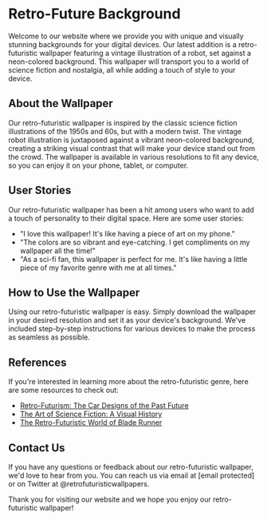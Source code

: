 <!--font:Orbitron-->

# Retro-Future Background

<!--font:Barlow Condensed-->

Welcome to our website where we provide you with unique and visually stunning backgrounds for your digital devices. Our latest addition is a retro-futuristic wallpaper featuring a vintage illustration of a robot, set against a neon-colored background. This wallpaper will transport you to a world of science fiction and nostalgia, all while adding a touch of style to your device.

## About the Wallpaper

Our retro-futuristic wallpaper is inspired by the classic science fiction illustrations of the 1950s and 60s, but with a modern twist. The vintage robot illustration is juxtaposed against a vibrant neon-colored background, creating a striking visual contrast that will make your device stand out from the crowd. The wallpaper is available in various resolutions to fit any device, so you can enjoy it on your phone, tablet, or computer.

## User Stories

Our retro-futuristic wallpaper has been a hit among users who want to add a touch of personality to their digital space. Here are some user stories:

-   "I love this wallpaper! It's like having a piece of art on my phone."
-   "The colors are so vibrant and eye-catching. I get compliments on my wallpaper all the time!"
-   "As a sci-fi fan, this wallpaper is perfect for me. It's like having a little piece of my favorite genre with me at all times."

## How to Use the Wallpaper

Using our retro-futuristic wallpaper is easy. Simply download the wallpaper in your desired resolution and set it as your device's background. We've included step-by-step instructions for various devices to make the process as seamless as possible.

## References

If you're interested in learning more about the retro-futuristic genre, here are some resources to check out:

-   [Retro-Futurism: The Car Designs of the Past Future](#)
-   [The Art of Science Fiction: A Visual History](#)
-   [The Retro-Futuristic World of Blade Runner](#)

## Contact Us

If you have any questions or feedback about our retro-futuristic wallpaper, we'd love to hear from you. You can reach us via email at [email protected] or on Twitter at @retrofuturisticwallpapers.

Thank you for visiting our website and we hope you enjoy our retro-futuristic wallpaper!

<!--

Write me content for website with wallpaper which alt text is:

"A retro-futuristic wallpaper featuring a vintage illustration of a robot, set against a neon-colored background."

The name/title of the page should not be 1:1 copy of the alt text but rather a real content of the website which is using this wallpaper.

- Use markdown format
- Start with heading
- Heading should be short and concise
- The content should look like a real website
- The website should not be about the wallpaper, wallpaper is just a related background
- Heading should be contain work "wallpaper" or "background"
- Include real sections like references, contact, user stories, etc. use things relevant to the page purpose.
- Feel free to use structure like headings, bullets, numbering, blockquotes, paragraphs, horizontal lines, etc.
- You can use formatting like bold or _italic_
- You can include UTF-8 emojis
- Links should be only #hash anchors (and you can refer to the document itself)
- Do not include images


---


# The Future is Now: A Retro-Futuristic Background for Your Digital Space

Welcome to our website where we provide you with unique and visually stunning backgrounds for your digital devices. Our latest addition is a retro-futuristic wallpaper featuring a vintage illustration of a robot, set against a neon-colored background. This wallpaper will transport you to a world of science fiction and nostalgia, all while adding a touch of style to your device.

## About the Wallpaper

Our retro-futuristic wallpaper is inspired by the classic science fiction illustrations of the 1950s and 60s, but with a modern twist. The vintage robot illustration is juxtaposed against a vibrant neon-colored background, creating a striking visual contrast that will make your device stand out from the crowd. The wallpaper is available in various resolutions to fit any device, so you can enjoy it on your phone, tablet, or computer.

## User Stories

Our retro-futuristic wallpaper has been a hit among users who want to add a touch of personality to their digital space. Here are some user stories:

- "I love this wallpaper! It's like having a piece of art on my phone."
- "The colors are so vibrant and eye-catching. I get compliments on my wallpaper all the time!"
- "As a sci-fi fan, this wallpaper is perfect for me. It's like having a little piece of my favorite genre with me at all times."

## How to Use the Wallpaper

Using our retro-futuristic wallpaper is easy. Simply download the wallpaper in your desired resolution and set it as your device's background. We've included step-by-step instructions for various devices to make the process as seamless as possible.

## References

If you're interested in learning more about the retro-futuristic genre, here are some resources to check out:

- [Retro-Futurism: The Car Designs of the Past Future](#)
- [The Art of Science Fiction: A Visual History](#)
- [The Retro-Futuristic World of Blade Runner](#)

## Contact Us

If you have any questions or feedback about our retro-futuristic wallpaper, we'd love to hear from you. You can reach us via email at [email protected] or on Twitter at @retrofuturisticwallpapers.

Thank you for visiting our website and we hope you enjoy our retro-futuristic wallpaper!

-->
